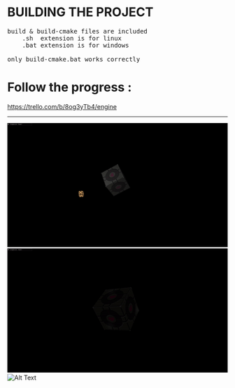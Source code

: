 # BUILDING THE PROJECT
<pre>
build & build-cmake files are included
    .sh  extension is for linux
    .bat extension is for windows

only build-cmake.bat works correctly
</pre>

# Follow the progress : 
  https://trello.com/b/8og3yTb4/engine

---

![Alt Text](lighting_demo2.gif)
![Alt Text](lighting_demo4-diffuse_map.gif)
![Alt Text](lighting_demo3-diffuse_map-specular_map.gif)